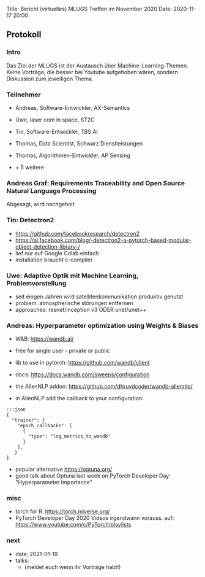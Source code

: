 Title: Bericht (virtuelles) MLUGS Treffen im November 2020
Date: 2020-11-17 20:00

## Protokoll

### Intro

Das Ziel der MLUGS ist der Austausch über Machine-Learning-Themen.
Keine Vorträge, die besser bei Youtube aufgehoben wären, sondern Diskussion zum jeweiligen Thema.

### Teilnehmer

- Andreas, Software-Entwickler, AX-Semantics
- Uwe, laser com in space, ST2C
- Tin, Software-Entwickler, TBS AI
- Thomas, Data Scientist, Schwarz Dienstleistungen
- Thomas, Algorithmen-Entwickler, AP Sensing

- \+ 5 weitere


### Andreas Graf: Requirements Traceability and Open Source Natural Language Processing

Abgesagt, wird nachgeholt


### Tin: Detectron2

- <https://github.com/facebookresearch/detectron2>
- <https://ai.facebook.com/blog/-detectron2-a-pytorch-based-modular-object-detection-library-/>
- lief nur auf Google Colab einfach
- installation braucht c-compiler


### Uwe: Adaptive Optik mit Machine Learning, Problemvorstellung

- seit eingen Jahren wird satellitenkommunikation produktiv genutzt
- problem: atmospherische störungen entfernen
- approaches: resnet/inception v3 ODER unet/unet++


### Andreas: Hyperparameter optimization using Weights & Biases

- W&B: <https://wandb.ai/>
- free for single user - private or public

- lib to use in pytorch: <https://github.com/wandb/client>
- docs: <https://docs.wandb.com/sweeps/configuration>
- the AllenNLP addon: <https://github.com/dhruvdcoder/wandb-allennlp/>

- in AllenNLP add the callback to your configuration:

```
:::json
{
  "trainer": {
    "epoch_callbacks": [
      {
        "type": "log_metrics_to_wandb"
      }
    ],
   }
}
```

- popular alternative <https://optuna.org/>
- good talk about Optuna last week on PyTorch Developer Day: "Hyperparameter Importance"


### misc

- torch for R: <https://torch.mlverse.org/>
- PyTorch Developer Day 2020 Videos irgendwann vorauss. auf: <https://www.youtube.com/c/PyTorch/playlists>


### next

- date: 2021-01-19
- talks:
  - (meldet euch wenn ihr Vorträge habt!)
